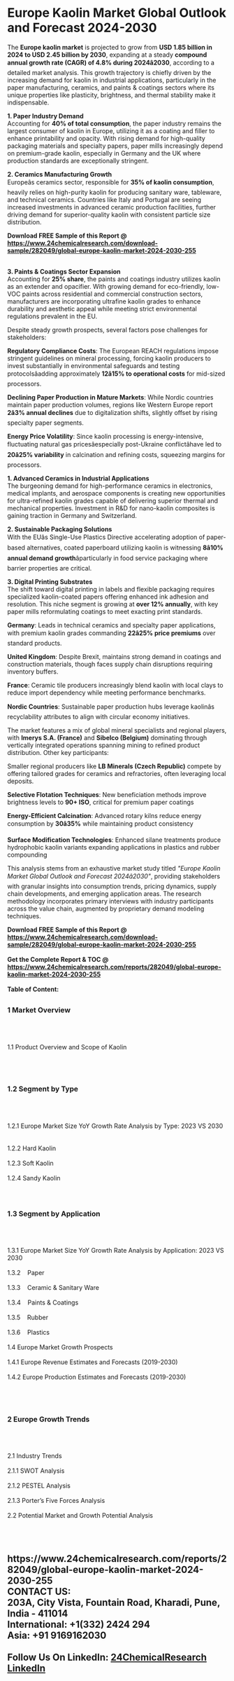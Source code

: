 <h1>Europe Kaolin Market Global Outlook and Forecast 2024-2030</h1><p>The <strong>Europe kaolin market</strong> is projected to grow from <strong>USD 1.85 billion in 2024 to USD 2.45 billion by 2030</strong>, expanding at a steady <strong>compound annual growth rate (CAGR) of 4.8% during 2024â2030</strong>, according to a detailed market analysis. This growth trajectory is chiefly driven by the increasing demand for kaolin in industrial applications, particularly in the paper manufacturing, ceramics, and paints &amp; coatings sectors where its unique properties like plasticity, brightness, and thermal stability make it indispensable.</p><p><strong>1. Paper Industry Demand</strong><br>
Accounting for <strong>40% of total consumption</strong>, the paper industry remains the largest consumer of kaolin in Europe, utilizing it as a coating and filler to enhance printability and opacity. With rising demand for high-quality packaging materials and specialty papers, paper mills increasingly depend on premium-grade kaolin, especially in Germany and the UK where production standards are exceptionally stringent.</p><p><strong>2. Ceramics Manufacturing Growth</strong><br>
Europeâs ceramics sector, responsible for <strong>35% of kaolin consumption</strong>, heavily relies on high-purity kaolin for producing sanitary ware, tableware, and technical ceramics. Countries like Italy and Portugal are seeing increased investments in advanced ceramic production facilities, further driving demand for superior-quality kaolin with consistent particle size distribution.</p><div><b>Download FREE Sample of this Report @ 
            <a href="https://www.24chemicalresearch.com/download-sample/282049/global-europe-kaolin-market-2024-2030-255">
            https://www.24chemicalresearch.com/download-sample/282049/global-europe-kaolin-market-2024-2030-255</a></b></div><br><p><strong>3. Paints &amp; Coatings Sector Expansion</strong><br>
Accounting for <strong>25% share</strong>, the paints and coatings industry utilizes kaolin as an extender and opacifier. With growing demand for eco-friendly, low-VOC paints across residential and commercial construction sectors, manufacturers are incorporating ultrafine kaolin grades to enhance durability and aesthetic appeal while meeting strict environmental regulations prevalent in the EU.</p><p>Despite steady growth prospects, several factors pose challenges for stakeholders:</p><p><strong>Regulatory Compliance Costs</strong>: The European REACH regulations impose stringent guidelines on mineral processing, forcing kaolin producers to invest substantially in environmental safeguards and testing protocolsâadding approximately <strong>12â15% to operational costs</strong> for mid-sized processors.</p><p><strong>Declining Paper Production in Mature Markets</strong>: While Nordic countries maintain paper production volumes, regions like Western Europe report <strong>2â3% annual declines</strong> due to digitalization shifts, slightly offset by rising specialty paper segments.</p><p><strong>Energy Price Volatility</strong>: Since kaolin processing is energy-intensive, fluctuating natural gas pricesâespecially post-Ukraine conflictâhave led to <strong>20â25% variability</strong> in calcination and refining costs, squeezing margins for processors.</p><p><strong>1. Advanced Ceramics in Industrial Applications</strong><br>
The burgeoning demand for high-performance ceramics in electronics, medical implants, and aerospace components is creating new opportunities for ultra-refined kaolin grades capable of delivering superior thermal and mechanical properties. Investment in R&amp;D for nano-kaolin composites is gaining traction in Germany and Switzerland.</p><p><strong>2. Sustainable Packaging Solutions</strong><br>
With the EUâs Single-Use Plastics Directive accelerating adoption of paper-based alternatives, coated paperboard utilizing kaolin is witnessing <strong>8â10% annual demand growth</strong>âparticularly in food service packaging where barrier properties are critical.</p><p><strong>3. Digital Printing Substrates</strong><br>
The shift toward digital printing in labels and flexible packaging requires specialized kaolin-coated papers offering enhanced ink adhesion and resolution. This niche segment is growing at <strong>over 12% annually</strong>, with key paper mills reformulating coatings to meet exacting print standards.</p><p><strong>Germany</strong>: Leads in technical ceramics and specialty paper applications, with premium kaolin grades commanding <strong>22â25% price premiums</strong> over standard products.</p><p><strong>United Kingdom</strong>: Despite Brexit, maintains strong demand in coatings and construction materials, though faces supply chain disruptions requiring inventory buffers.</p><p><strong>France</strong>: Ceramic tile producers increasingly blend kaolin with local clays to reduce import dependency while meeting performance benchmarks.</p><p><strong>Nordic Countries</strong>: Sustainable paper production hubs leverage kaolinâs recyclability attributes to align with circular economy initiatives.</p><p>The market features a mix of global mineral specialists and regional players, with <strong>Imerys S.A. (France)</strong> and <strong>Sibelco (Belgium)</strong> dominating through vertically integrated operations spanning mining to refined product distribution. Other key participants:</p><p>Smaller regional producers like <strong>LB Minerals (Czech Republic)</strong> compete by offering tailored grades for ceramics and refractories, often leveraging local deposits.</p><p><strong>Selective Flotation Techniques</strong>: New beneficiation methods improve brightness levels to <strong>90+ ISO</strong>, critical for premium paper coatings</p><p><strong>Energy-Efficient Calcination</strong>:
    Advanced rotary kilns reduce energy consumption by <strong>30â35%</strong> while maintaining product consistency</p><p><strong>Surface Modification Technologies</strong>: Enhanced silane treatments produce hydrophobic kaolin variants expanding applications in plastics and rubber compounding</p><p>This analysis stems from an exhaustive market study titled <em>"Europe Kaolin Market Global Outlook and Forecast 2024â2030"</em>, providing stakeholders with granular insights into consumption trends, pricing dynamics, supply chain developments, and emerging application areas. The research methodology incorporates primary interviews with industry participants across the value chain, augmented by proprietary demand modeling techniques.</p><div><b>Download FREE Sample of this Report @ 
            <a href="https://www.24chemicalresearch.com/download-sample/282049/global-europe-kaolin-market-2024-2030-255">
            https://www.24chemicalresearch.com/download-sample/282049/global-europe-kaolin-market-2024-2030-255</a></b></div><br><div><b>Get the Complete Report & TOC @ 
            <a href="https://www.24chemicalresearch.com/reports/282049/global-europe-kaolin-market-2024-2030-255">
            https://www.24chemicalresearch.com/reports/282049/global-europe-kaolin-market-2024-2030-255</a></b></div><br>
            <b>Table of Content:</b><p><h2><span style="font-size:16px"><strong>1 Market Overview&nbsp;&nbsp; &nbsp;</strong></span></h2><br />
<br />
<p>1.1 Product Overview and Scope of Kaolin&nbsp;</p><br />
<br />
<h2><strong><span style="font-size:16px">1.2 Segment by Type&nbsp;&nbsp; &nbsp;</span></strong></h2><br />
<br />
<p>1.2.1 Europe Market Size YoY Growth Rate Analysis by Type: 2023 VS 2030&nbsp;&nbsp; &nbsp;<br /><br />
1.2.2 Hard Kaolin&nbsp;&nbsp; &nbsp;<br /><br />
1.2.3 Soft Kaolin<br /><br />
1.2.4 Sandy Kaolin<br /><br />
<br />
<h2><span style="font-size:16px"><strong>1.3 Segment by Application&nbsp;&nbsp;</strong></span></h2><br />
<br />
<p>1.3.1 Europe Market Size YoY Growth Rate Analysis by Application: 2023 VS 2030&nbsp;&nbsp; &nbsp;<br /><br />
1.3.2&nbsp;&nbsp; &nbsp;Paper<br /><br />
1.3.3&nbsp;&nbsp; &nbsp;Ceramic & Sanitary Ware<br /><br />
1.3.4&nbsp;&nbsp; &nbsp;Paints & Coatings<br /><br />
1.3.5&nbsp;&nbsp; &nbsp;Rubber<br /><br />
1.3.6&nbsp;&nbsp; &nbsp;Plastics<br /><br />
1.4 Europe Market Growth Prospects&nbsp;&nbsp; &nbsp;<br /><br />
1.4.1 Europe Revenue Estimates and Forecasts (2019-2030)&nbsp;&nbsp; &nbsp;<br /><br />
1.4.2 Europe Production Estimates and Forecasts (2019-2030)&nbsp;&nbsp;</p><br />
<br />
<h2><span style="font-size:16px"><strong>2 Europe Growth Trends&nbsp;&nbsp; &nbsp;</strong></span></h2><br />
<br />
<p>2.1 Industry Trends&nbsp;&nbsp; &nbsp;<br /><br />
2.1.1 SWOT Analysis&nbsp;&nbsp; &nbsp;<br /><br />
2.1.2 PESTEL Analysis&nbsp;&nbsp; &nbsp;<br /><br />
2.1.3 Porter&rsquo;s Five Forces Analysis&nbsp;&nbsp; &nbsp;<br /><br />
2.2 Potential Market and Growth Potential Analysis&nbsp;&nbsp; &nbsp;</p><br />
<br />
<h2><span style="font</p><div><b>Get the Complete Report & TOC @ 
            <a href="https://www.24chemicalresearch.com/reports/282049/global-europe-kaolin-market-2024-2030-255">
            https://www.24chemicalresearch.com/reports/282049/global-europe-kaolin-market-2024-2030-255</a></b></div><br><b>CONTACT US:</b><br>
            203A, City Vista, Fountain Road, Kharadi, Pune, India - 411014<br>
            International: +1(332) 2424 294<br>
            Asia: +91 9169162030 <br><br>
            Follow Us On LinkedIn: <a href="https://www.linkedin.com/company/24chemicalresearch/">24ChemicalResearch LinkedIn</a>